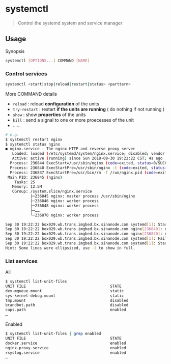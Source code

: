 # systemctl

> Control the systemd system and service manager

## Usage

Synopsis

```bash
systemctl [OPTIONS...] COMMAND [NAME]
```

### Control services

```bash
systemctl <start|stop|reload|restart|status> <parttern>
```

More COMMAND details

- `reload` : reload **configuration** of the units
- `try-restart` : restart **if the units are running** ( do nothing if not running )
- `show` : show **properties** of the units
- `kill` : send a signal to one or more proecesses of the unit
- ……

```bash
# e.g.
$ systemctl restart nginx
$ systemctl status nginx
● nginx.service - The nginx HTTP and reverse proxy server
   Loaded: loaded (/etc/systemd/system/nginx.service; disabled; vendor preset: disabled)
   Active: active (running) since Sun 2018-09-30 19:22:22 CST; 4s ago
  Process: 236844 ExecStart=/usr/sbin/nginx (code=exited, status=0/SUCCESS)
  Process: 236840 ExecStartPre=/usr/sbin/nginx -t (code=exited, status=0/SUCCESS)
  Process: 236837 ExecStartPre=/usr/bin/rm -f /run/nginx.pid (code=exited, status=0/SUCCESS)
 Main PID: 236845 (nginx)
    Tasks: 25
   Memory: 12.5M
   CGroup: /system.slice/nginx.service
           ├─236845 nginx: master process /usr/sbin/nginx
           ├─236846 nginx: worker process
           ├─236848 nginx: worker process
           ├─……
           └─236870 nginx: worker process

Sep 30 19:22:22 box029.wb.trans.imgbed.bx.sinanode.com systemd[1]: Starting The nginx HTTP and reverse proxy server...
Sep 30 19:22:22 box029.wb.trans.imgbed.bx.sinanode.com nginx[236840]: nginx: the configuration file /etc/nginx/nginx.conf sy... ok
Sep 30 19:22:22 box029.wb.trans.imgbed.bx.sinanode.com nginx[236840]: nginx: configuration file /etc/nginx/nginx.conf test i...ful
Sep 30 19:22:22 box029.wb.trans.imgbed.bx.sinanode.com systemd[1]: Failed to read PID from file /run/nginx.pid: Invalid argument
Sep 30 19:22:22 box029.wb.trans.imgbed.bx.sinanode.com systemd[1]: Started The nginx HTTP and reverse proxy server.
Hint: Some lines were ellipsized, use -l to show in full.
```

### List services

All

```bash
$ systemctl list-unit-files
UNIT FILE                                     STATE
dev-mqueue.mount                              static
sys-kernel-debug.mount                        static
tmp.mount                                     disabled
brandbot.path                                 disabled
cups.path                                     enabled
…
```

Enabled

```bash
$ systemctl list-unit-files | grep enabled
UNIT FILE                                     STATE
docker.service                                enabled
nginx-proxy.service                           enabled
rsyslog.service                               enabled
…
```
